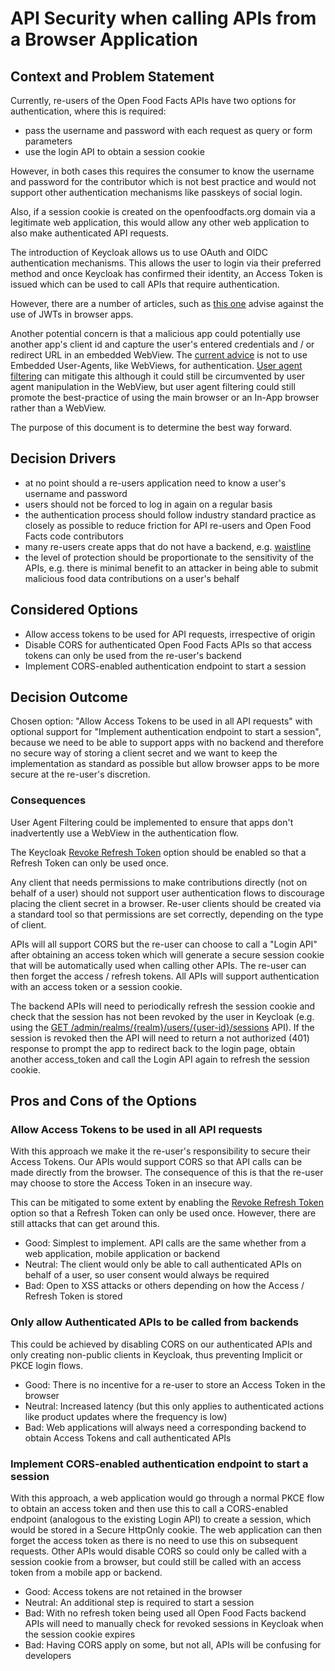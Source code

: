 # API Security when calling APIs from a Browser Application

## Context and Problem Statement

Currently, re-users of the Open Food Facts APIs have two options for authentication, where this is required:

- pass the username and password with each request as query or form parameters
- use the login API to obtain a session cookie

However, in both cases this requires the consumer to know the username and password for the contributor which is not best practice and would not support other authentication mechanisms like passkeys of social login.

Also, if a session cookie is created on the openfoodfacts.org domain via a legitimate web application, this would allow any other web application to also make authenticated API requests.

The introduction of Keycloak allows us to use OAuth and OIDC authentication mechanisms. This allows the user to login via their preferred method and once Keycloak has confirmed their identity, an Access Token is issued which can be used to call APIs that require authentication.

However, there are a number of articles, such as [this one](https://ianlondon.github.io/posts/dont-use-jwts-for-sessions/) advise against the use of JWTs in browser apps.

Another potential concern is that a malicious app could potentially use another app's client id and capture the user's entered credentials and / or redirect URL in an embedded WebView. The [current advice](https://datatracker.ietf.org/doc/html/rfc8252#section-8.12) is not to use Embedded User-Agents, like WebViews, for authentication. [User agent filtering](https://blog.please-open.it/posts/user-agent-filter-authenticator/) can mitigate this although it could still be circumvented by user agent manipulation in the WebView, but user agent filtering could still promote the best-practice of using the main browser or an In-App browser rather than a WebView.

The purpose of this document is to determine the best way forward.

## Decision Drivers

* at no point should a re-users application need to know a user's username and password
* users should not be forced to log in again on a regular basis
* the authentication process should follow industry standard practice as closely as possible to reduce friction for API re-users and Open Food Facts code contributors
* many re-users create apps that do not have a backend, e.g. [waistline](https://github.com/davidhealey/waistline)
* the level of protection should be proportionate to the sensitivity of the APIs, e.g. there is minimal benefit to an attacker in being able to submit malicious food data contributions on a user's behalf

## Considered Options

* Allow access tokens to be used for API requests, irrespective of origin
* Disable CORS for authenticated Open Food Facts APIs so that access tokens can only be used from the re-user's backend
* Implement CORS-enabled authentication endpoint to start a session

## Decision Outcome

Chosen option: "Allow Access Tokens to be used in all API requests" with optional support for "Implement authentication endpoint to start a session", because we need to be able to support apps with no backend and therefore no secure way of storing a client secret and we want to keep the implementation as standard as possible but allow browser apps to be more secure at the re-user's discretion.

### Consequences

User Agent Filtering could be implemented to ensure that apps don't inadvertently use a WebView in the authentication flow.

The Keycloak [Revoke Refresh Token](https://www.keycloak.org/docs/latest/server_admin/index.html#_offline-access) option should be enabled so that a Refresh Token can only be used once.

Any client that needs permissions to make contributions directly (not on behalf of a user) should not support user authentication flows to discourage placing the client secret in a browser. Re-user clients should be created via a standard tool so that permissions are set correctly, depending on the type of client.

APIs will all support CORS but the re-user can choose to call a "Login API" after obtaining an access token which will generate a secure session cookie that will be automatically used when calling other APIs. The re-user can then forget the access / refresh tokens. All APIs will support authentication with an access token or a session cookie.

The backend APIs will need to periodically refresh the session cookie and check that the session has not been revoked by the user in Keycloak (e.g. using the [GET /admin/realms/{realm}/users/{user-id}/sessions](https://www.keycloak.org/docs-api/latest/rest-api/index.html#_get_adminrealmsrealmusersuser_idsessions) API). If the session is revoked then the API will need to return a not authorized (401) response to prompt the app to redirect back to the login page, obtain another access_token and call the Login API again to refresh the session cookie.

## Pros and Cons of the Options

### Allow Access Tokens to be used in all API requests

With this approach we make it the re-user's responsibility to secure their Access Tokens. Our APIs would support CORS so that API calls can be made directly from the browser. The consequence of this is that the re-user may choose to store the Access Token in an insecure way.

This can be mitigated to some extent by enabling the [Revoke Refresh Token](https://www.keycloak.org/docs/latest/server_admin/index.html#_offline-access) option so that a Refresh Token can only be used once. However, there are still attacks that can get around this.

* Good: Simplest to implement. API calls are the same whether from a web application, mobile application or backend
* Neutral: The client would only be able to call authenticated APIs on behalf of a user, so user consent would always be required
* Bad: Open to XSS attacks or others depending on how the Access / Refresh Token is stored

### Only allow Authenticated APIs to be called from backends

This could be achieved by disabling CORS on our authenticated APIs and only creating non-public clients in Keycloak, thus preventing Implicit or PKCE login flows.

* Good: There is no incentive for a re-user to store an Access Token in the browser
* Neutral: Increased latency (but this only applies to authenticated actions like product updates where the frequency is low)
* Bad: Web applications will always need a corresponding backend to obtain Access Tokens and call authenticated APIs

### Implement CORS-enabled authentication endpoint to start a session

With this approach, a web application would go through a normal PKCE flow to obtain an access token and then use this to call a CORS-enabled endpoint (analogous to the existing Login API) to create a session, which would be stored in a Secure HttpOnly cookie. The web application can then forget the access token as there is no need to use this on subsequent requests. Other APIs would disable CORS so could only be called with a session cookie from a browser, but could still be called with an access token from a mobile app or backend.

* Good: Access tokens are not retained in the browser
* Neutral: An additional step is required to start a session
* Bad: With no refresh token being used all Open Food Facts backend APIs will need to manually check for revoked sessions in Keycloak when the session cookie expires
* Bad: Having CORS apply on some, but not all, APIs will be confusing for developers

